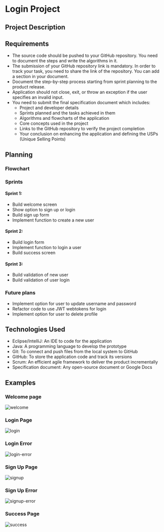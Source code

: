 # Login Project

## Project Description

## Requirements

- The source code should be pushed to your GitHub repository. You need to document the steps and write the algorithms in it.
- The submission of your GitHub repository link is mandatory. In order to track your task, you need to share the link of the repository. You can add a section in your document.
- Document the step-by-step process starting from sprint planning to the product release.
- Application should not close, exit, or throw an exception if the user specifies an invalid input.
- You need to submit the final specification document which includes:
  - Project and developer details
  - Sprints planned and the tasks achieved in them
  - Algorithms and flowcharts of the application
  - Core concepts used in the project
  - Links to the GitHub repository to verify the project completion
  - Your conclusion on enhancing the application and defining the USPs (Unique Selling Points)

## Planning

### Flowchart

### Sprints

#### Sprint 1:

- Build welcome screen
- Show option to sign up or login
- Build sign up form
- Implement function to create a new user

#### Sprint 2:

- Build login form
- Implement function to login a user
- Build success screen

#### Sprint 3:

- Build validation of new user
- Build validation of user login

### Future plans

- Implement option for user to update username and password
- Refactor code to use JWT webtokens for login
- Implement option for user to delete profile

## Technologies Used

- Eclipse/IntelliJ: An IDE to code for the application
- Java: A programming language to develop the prototype
- Git: To connect and push files from the local system to GitHub
- GitHub: To store the application code and track its versions
- Scrum: An efficient agile framework to deliver the product incrementally
- Specification document: Any open-source document or Google Docs

## Examples

### Welcome page

![welcome](https://user-images.githubusercontent.com/58124052/106193459-2849f180-6173-11eb-8055-16de1dc90b6a.png)

### Login Page

![login](https://user-images.githubusercontent.com/58124052/106193453-2718c480-6173-11eb-816c-5ce76f6f130f.png)

### Login Error

![login-error](https://user-images.githubusercontent.com/58124052/106193451-2718c480-6173-11eb-879b-d0de97f602f6.png)

### Sign Up Page

![signup](https://user-images.githubusercontent.com/58124052/106193456-27b15b00-6173-11eb-8654-dd1496c49181.png)

### Sign Up Error

![signup-error](https://user-images.githubusercontent.com/58124052/106193454-27b15b00-6173-11eb-9ac2-8d651c906cc9.png)

### Success Page

![success](https://user-images.githubusercontent.com/58124052/106193671-7232d780-6173-11eb-9057-acb6376c6247.png)
